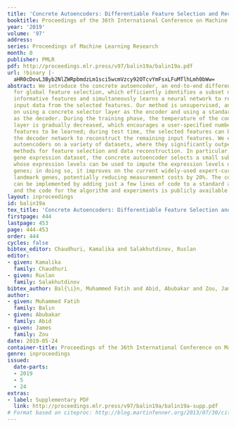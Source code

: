 ```yaml
---
title: 'Concrete Autoencoders: Differentiable Feature Selection and Reconstruction'
booktitle: Proceedings of the 36th International Conference on Machine Learning
year: '2019'
volume: '97'
address: 
series: Proceedings of Machine Learning Research
month: 0
publisher: PMLR
pdf: http://proceedings.mlr.press/v97/balin19a/balin19a.pdf
url: !binary |-
  aHR0cDovL3Byb2NlZWRpbmdzLm1sci5wcmVzcy92OTcvYmFsxLFuMTlhLmh0bWw=
abstract: We introduce the concrete autoencoder, an end-to-end differentiable method
  for global feature selection, which efficiently identifies a subset of the most
  informative features and simultaneously learns a neural network to reconstruct the
  input data from the selected features. Our method is unsupervised, and is based
  on using a concrete selector layer as the encoder and using a standard neural network
  as the decoder. During the training phase, the temperature of the concrete selector
  layer is gradually decreased, which encourages a user-specified number of discrete
  features to be learned; during test time, the selected features can be used with
  the decoder network to reconstruct the remaining input features. We evaluate concrete
  autoencoders on a variety of datasets, where they significantly outperform state-of-the-art
  methods for feature selection and data reconstruction. In particular, on a large-scale
  gene expression dataset, the concrete autoencoder selects a small subset of genes
  whose expression levels can be used to impute the expression levels of the remaining
  genes; in doing so, it improves on the current widely-used expert-curated L1000
  landmark genes, potentially reducing measurement costs by 20%. The concrete autoencoder
  can be implemented by adding just a few lines of code to a standard autoencoder,
  and the code for the algorithm and experiments is publicly available.
layout: inproceedings
id: balin19a
tex_title: 'Concrete Autoencoders: Differentiable Feature Selection and Reconstruction'
firstpage: 444
lastpage: 453
page: 444-453
order: 444
cycles: false
bibtex_editor: Chaudhuri, Kamalika and Salakhutdinov, Ruslan
editor:
- given: Kamalika
  family: Chaudhuri
- given: Ruslan
  family: Salakhutdinov
bibtex_author: Bal{\i}n, Muhammed Fatih and Abid, Abubakar and Zou, James
author:
- given: Muhammed Fatih
  family: Balın
- given: Abubakar
  family: Abid
- given: James
  family: Zou
date: 2019-05-24
container-title: Proceedings of the 36th International Conference on Machine Learning
genre: inproceedings
issued:
  date-parts:
  - 2019
  - 5
  - 24
extras:
- label: Supplementary PDF
  link: http://proceedings.mlr.press/v97/balin19a/balin19a-supp.pdf
# Format based on citeproc: http://blog.martinfenner.org/2013/07/30/citeproc-yaml-for-bibliographies/
---
```

